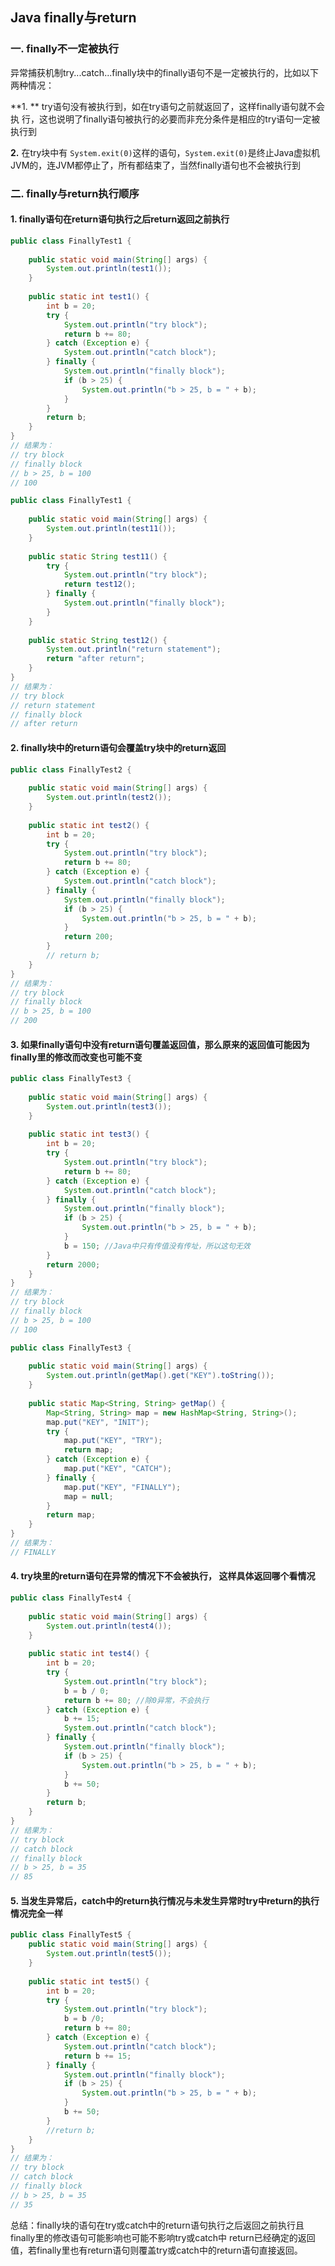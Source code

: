 ## Java finally与return

### 一. finally不一定被执行

异常捕获机制try...catch...finally块中的finally语句不是一定被执行的，比如以下两种情况：

**1. ** try语句没有被执行到，如在try语句之前就返回了，这样finally语句就不会执 行，这也说明了finally语句被执行的必要而非充分条件是相应的try语句一定被执行到

**2.** 在try块中有 `System.exit(0)`这样的语句，`System.exit(0)`是终止Java虚拟机JVM的，连JVM都停止了，所有都结束了，当然finally语句也不会被执行到



### 二. finally与return执行顺序

#### 1. finally语句在return语句执行之后return返回之前执行

```java
public class FinallyTest1 {
    
    public static void main(String[] args) {
        System.out.println(test1()); 
    }
    
    public static int test1() {
        int b = 20;
        try {
            System.out.println("try block");
            return b += 80;
        } catch (Exception e) {
            System.out.println("catch block"); 
        } finally {
            System.out.println("finally block");
            if (b > 25) {
                System.out.println("b > 25, b = " + b);
            } 
        }
        return b; 
    } 
}
// 结果为：
// try block
// finally block
// b > 25, b = 100
// 100

public class FinallyTest1 {
    
    public static void main(String[] args) {
        System.out.println(test11()); 
    }
    
    public static String test11() {
        try {
            System.out.println("try block");
            return test12(); 
        } finally { 
            System.out.println("finally block"); 
        } 
    }
    
    public static String test12() {
        System.out.println("return statement");
        return "after return";
    } 
}
// 结果为：
// try block
// return statement
// finally block
// after return
```

#### 2. finally块中的return语句会覆盖try块中的return返回

```java
public class FinallyTest2 {
    
    public static void main(String[] args) {
        System.out.println(test2()); 
    }
    
    public static int test2() {
        int b = 20;
        try {
            System.out.println("try block");
            return b += 80;
        } catch (Exception e) {
            System.out.println("catch block"); 
        } finally {
            System.out.println("finally block");
            if (b > 25) {
                System.out.println("b > 25, b = " + b);
            }
            return 200; 
        }
        // return b; 
    } 
}
// 结果为：
// try block
// finally block
// b > 25, b = 100
// 200
```

#### 3. 如果finally语句中没有return语句覆盖返回值，那么原来的返回值可能因为finally里的修改而改变也可能不变

```java
public class FinallyTest3 {
    
    public static void main(String[] args) {
        System.out.println(test3()); 
    }
    
    public static int test3() {
        int b = 20;
        try {
            System.out.println("try block");
            return b += 80; 
        } catch (Exception e) {
            System.out.println("catch block"); 
        } finally {
            System.out.println("finally block");
            if (b > 25) {
                System.out.println("b > 25, b = " + b);
            }
            b = 150; //Java中只有传值没有传址，所以这句无效
        }
        return 2000; 
    }
}
// 结果为：
// try block
// finally block
// b > 25, b = 100
// 100

public class FinallyTest3 {
    
    public static void main(String[] args) {
        System.out.println(getMap().get("KEY").toString()); 
    }
    
    public static Map<String, String> getMap() {
        Map<String, String> map = new HashMap<String, String>();
        map.put("KEY", "INIT");
        try {
            map.put("KEY", "TRY");
            return map; 
        } catch (Exception e) {
            map.put("KEY", "CATCH"); 
        } finally {
            map.put("KEY", "FINALLY");
            map = null; 
        }
        return map; 
    } 
}
// 结果为：
// FINALLY
```

#### 4. try块里的return语句在异常的情况下不会被执行， 这样具体返回哪个看情况

```java
public class FinallyTest4 {
    
    public static void main(String[] args) {
        System.out.println(test4()); 
    }
    
    public static int test4() {
        int b = 20;
        try {
            System.out.println("try block");
            b = b / 0;
            return b += 80; //除0异常，不会执行
        } catch (Exception e) {
            b += 15; 
            System.out.println("catch block"); 
        } finally {
            System.out.println("finally block");
            if (b > 25) {
                System.out.println("b > 25, b = " + b); 
            }
            b += 50; 
        }
        return b; 
    } 
}
// 结果为：
// try block
// catch block
// finally block
// b > 25, b = 35
// 85
```

#### 5. 当发生异常后，catch中的return执行情况与未发生异常时try中return的执行情况完全一样

```java
public class FinallyTest5 {
    public static void main(String[] args) {
        System.out.println(test5()); 
    }
    
    public static int test5() {
        int b = 20;
        try {
            System.out.println("try block");
            b = b /0; 
            return b += 80; 
        } catch (Exception e) {
            System.out.println("catch block");
            return b += 15; 
        } finally {
            System.out.println("finally block");
            if (b > 25) {
                System.out.println("b > 25, b = " + b); 
            }
            b += 50; 
        }
        //return b;
    } 
}
// 结果为：
// try block
// catch block
// finally block
// b > 25, b = 35
// 35
```

总结：finally块的语句在try或catch中的return语句执行之后返回之前执行且finally里的修改语句可能影响也可能不影响try或catch中 return已经确定的返回值，若finally里也有return语句则覆盖try或catch中的return语句直接返回。